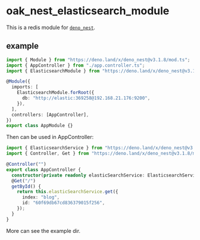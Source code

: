 # oak_nest_elasticsearch_module

This is a redis module for [`deno_nest`](https://deno.land/x/deno_nest).

## example

```typescript
import { Module } from "https://deno.land/x/deno_nest@v3.1.8/mod.ts";
import { AppController } from "./app.controller.ts";
import { ElasticsearchModule } from "https://deno.land/x/deno_nest@v3.1.8/modules/elasticsearch/mod.ts";

@Module({
  imports: [
    ElasticsearchModule.forRoot({
      db: "http://elastic:369258@192.168.21.176:9200",
    }),
  ],
  controllers: [AppController],
})
export class AppModule {}
```

Then can be used in AppController:

```ts
import { ElasticsearchService } from "https://deno.land/x/deno_nest@v3.1.8/modules/elasticsearch/mod.ts";
import { Controller, Get } from "https://deno.land/x/deno_nest@v3.1.8/mod.ts";

@Controller("")
export class AppController {
  constructor(private readonly elasticSearchService: ElasticsearchService) {}
  @Get("/")
  getById() {
    return this.elasticSearchService.get({
      index: "blog",
      id: "60f69db67cd836379015f256",
    });
  }
}
```

More can see the example dir.
